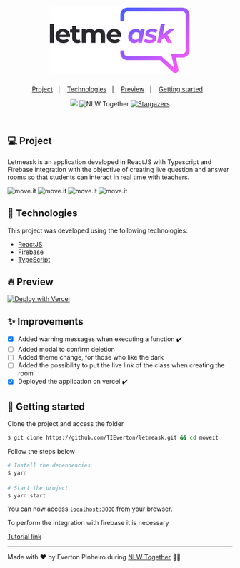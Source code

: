 <h1 align="center">
  <img alt="letmeask" title="move.it" src=".github/logo.svg" />
</h1>

<p align="center">
  <a href="#-project">Project</a>&nbsp;&nbsp;&nbsp;|&nbsp;&nbsp;&nbsp;
  <a href="#-technologies">Technologies</a>&nbsp;&nbsp;&nbsp;|&nbsp;&nbsp;&nbsp;
  <a href="#-preview">Preview</a>&nbsp;&nbsp;&nbsp;|&nbsp;&nbsp;&nbsp;
  <a href="#-getting-started">Getting started</a>&nbsp;&nbsp;&nbsp;
</p>

<p align="center">
  <a href="https://www.linkedin.com/in/evertonpinheiroti/"><img src="https://img.shields.io/badge/linkedin-0077B5.svg?style=for-the-badge&logo=linkedin&logoColor=white"></a>
  </a>
  <img src="https://img.shields.io/static/v1?label=NLW&style=for-the-badge&message=TOGETHER&color=8257E5&labelColor=000000" alt="NLW Together" />
  <a href="https://github.com/TIEverton/letmeask/stargazers">
    <img alt="Stargazers" src="https://img.shields.io/github/stars/TIEverton/letmeask?color=8257E5&logo=github&style=for-the-badge">
  </a>
</p>

<br>

## 💻 Project

Letmeask is an application developed in ReactJS with Typescript and Firebase integration with the objective of creating live question and answer rooms so that students can interact in real time with teachers.

<p>
  <img alt="move.it" width="450" title="move.it" src=".github/screen-login.png" />
  <img alt="move.it" width="450" title="move.it" src=".github/screen-challenge.png" />
  <img alt="move.it" width="450" title="move.it" src=".github/screen-leaderboard.png" />
  <img alt="move.it" width="450" title="move.it" src=".github/screen-next.png" />
</p>

## 🔌 Technologies

This project was developed using the following technologies:

- [ReactJS](https://reactjs.org)
- [Firebase](https://firebase.google.com/)
- [TypeScript](https://www.typescriptlang.org/)

## 🔥 Preview

[![Deploy with Vercel](https://vercel.com/button)](https://letmeask.evertondev.com)

## ✨ Improvements

- [X] Added warning messages when executing a function ✔️
- [ ] Added modal to confirm deletion
- [ ] Added theme change, for those who like the dark
- [ ] Added the possibility to put the live link of the class when creating the room
- [X] Deployed the application on vercel ✔️
 
## 🚀 Getting started

Clone the project and access the folder

```bash
$ git clone https://github.com/TIEverton/letmeask.git && cd moveit
```

Follow the steps below

```bash
# Install the dependencies
$ yarn

# Start the project
$ yarn start
```
You can now access [`localhost:3000`](http://localhost:3000) from your browser.

To perform the integration with firebase it is necessary

[Tutorial link](https://youtube.com)

---

Made with ♥ by Everton Pinheiro during [NLW Together](https://rocketseat.com) 👋🏻
